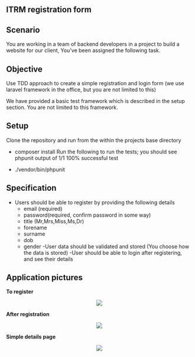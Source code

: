 ## ITRM registration form 

## Scenario

You are working in a team of backend developers in a project to build a website for our client, You've been assigned the following task.

## Objective

Use TDD approach to create a simple registration and login form (we use laravel framework in the office, but you are not limited to this)

We have provided a basic test framework which is described in the setup section. You are not limited to this framework.

## Setup

Clone the repository and run from the within the projects base directory

- composer install
Run the following to run the tests; you should see phpunit output of 1/1 100% successful test

- ./vendor/bin/phpunit

## Specification

- Users should be able to register by providing the following details
	- email (required)
	- password(required, confirm password in some way)
	- title (Mr,Mrs,Miss,Ms,Dr)
	- forename
	- surname
	- dob
	- gender
-User data should be validated and stored (You choose how the data is stored)
-User should be able to login after registering, and see their details

## Application pictures

**To register**
<p align="center"><img src="https://image.ibb.co/ghTU6w/itrm1.jpg"></p>

**After registration**
<p align="center"><img src="https://image.ibb.co/hswfeG/itrm2.jpg"></p>

**Simple details page**
<p align="center"><img src="https://image.ibb.co/mWQdYb/itrm3.jpg"></p>
